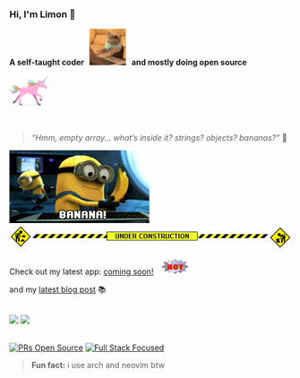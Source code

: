 ### Hi, I'm Limon 👋

**A self-taught coder &nbsp;&nbsp;<img src="cat-typing.gif" width="65" />&nbsp;&nbsp; and mostly doing open source** &nbsp;&nbsp;<img src="unicorn.gif" width="70" />&nbsp;&nbsp;

<br>

> _“Hmm, empty array... what’s inside it? strings? objects? bananas?”_ 🍌

<img src="banana-minions.gif" width="250">

<br>

<img src="under-construction.gif" />

Check out my latest app: [coming soon!](#) &nbsp;&nbsp;<img src="hot.gif" />&nbsp;&nbsp;

and my [latest blog post](https://medium.com/@sheikhlimon) 📚

<br>

<div>
  <img height="137px" src="https://github-readme-stats.vercel.app/api?username=sheikhlimon&hide=stars&hide_title=true&hide_border=true&theme=dark&text_color=eee" />
  <img height="137px" src="https://github-readme-stats.vercel.app/api/top-langs/?username=sheikhlimon&hide_title=true&hide_border=true&layout=compact&text_color=eee&theme=dark" />
</div>

<br>

[![PRs Open Source](https://img.shields.io/badge/PRs-Open%20Source-brightgreen)](#)
[![Full Stack Focused](https://img.shields.io/badge/Full%20Stack-Focused-blue)](#)

> **Fun fact:** i use arch and neovim btw
